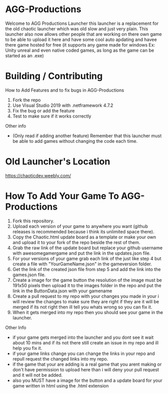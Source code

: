 # AGG-Productions

Welcome to AGG Productions Launcher this launcher is a replacement for the old chaotic launcher which was old slow and just very plain. This launcher also now allows other people that are working on there own game to be able to upload it here and have some cool auto apdating and havee there game hosted for free (it supports any game made for windows Ex: Unity unreal and even native coded games, as long as the game can be started as an .exe)

# Building / Contributing

How to Add Features and to fix bugs in AGG-Productions

1. Fork the repo
2. Use Visual Studio 2019 with .netframework 4.7.2
3. Fix the bug or add the feature
4. Test to make sure if it works correctly

Other info
- (Only read if adding another feature) Remember that this launcher must be able to add games without changing the code each time.

# Old Launcher's Location

https://chaoticdev.weebly.com/

# How To Add Your Game To AGG-Productions

1. Fork this repository.
2. Upload each version of your game to anywhere you want (github releases is recommended because i think its unlimited space there).
3. Copy the Chaotic.html update board as a template or make your own and upload it to your fork of the repo beside the rest of them.
4. Grab the raw link of the update board but replace your github username with awesomegamergame and put the link in the updates.json file.
5. For your versions of your game grab each link of the just like step 4 but create a file with "YourGameName.json" in the gameversion folder.
6. Get the link of the created json file from step 5 and add the link into the games.json file.
7. Create a image for the game button the resolution of the image must be 191x50 pixels then upload it to the images folder in the repo and put the link in the ButtonData.json with your gamename
8. Create a pull request to my repo with your changes you made in your i will review the changes to make sure they are right if they are it will be merged if its not right then ill tell you whats wrong so you can fix it.
9. When it gets merged into my repo then you should see your game in the launcher.

Other Info
- if your game gets merged into the launcher and you dont see it wait about 10 mins and if its not there still create an issue in my repo and ill help you fix it.
- if your game links change you can change the links in your repo and repull request the changed links into my repo.
- if the game that your are adding is a real game that you arent making or don't have permission to upload here than i will deny your pull request and it will not be added.
- also you MUST have a image for the button and a update board for your game written in html using the .html extension
